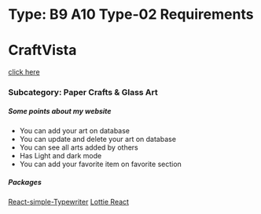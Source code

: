 <h1>Type: B9 A10 Type-02 Requirements</h1>
<h1>CraftVista</h1>
<a href="https://a10-art-craft.web.app/"> click here </a>
<h3>Subcategory: Paper Crafts & Glass Art</h3>
<h5> Some points about my website</h5>
<ul>
<li>You can add your art on database</li>
<li>You can update and delete your art on database</li>
<li>You can see all arts added by others</li>
<li>Has Light and dark mode</li>
<li> You can add your favorite item on favorite section</li>
</ul>
<h5>Packages </h5>
<a href="">React-simple-Typewriter</a>
<a href="">Lottie React </a>